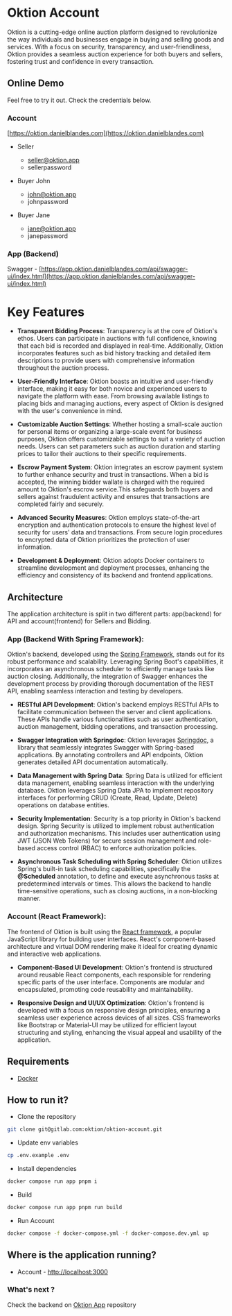 # Oktion Account

Oktion is a cutting-edge online auction platform designed to revolutionize the way individuals and businesses engage in
buying and selling goods and services. With a focus on security, transparency, and user-friendliness, Oktion provides a
seamless auction experience for both buyers and sellers, fostering trust and confidence in every transaction.

## Online Demo

Feel free to try it out. Check the credentials below.

### Account

[https://oktion.danielblandes.com](https://oktion.danielblandes.com)

- Seller
    - seller@oktion.app
    - sellerpassword

- Buyer John
    - john@oktion.app
    - johnpassword

- Buyer Jane
    - jane@oktion.app
    - janepassword

### App (Backend)

Swagger - [https://app.oktion.danielblandes.com/api/swagger-ui/index.html](https://app.oktion.danielblandes.com/api/swagger-ui/index.html)

# Key Features

- **Transparent Bidding Process**: Transparency is at the core of Oktion's ethos. Users can participate in auctions with
  full confidence, knowing that each bid is recorded and displayed in real-time. Additionally, Oktion incorporates
  features such as bid history tracking and detailed item descriptions to provide users with comprehensive information
  throughout the auction process.

- **User-Friendly Interface**: Oktion boasts an intuitive and user-friendly interface, making it easy for both novice
  and experienced users to navigate the platform with ease. From browsing available listings to placing bids and
  managing auctions, every aspect of Oktion is designed with the user's convenience in mind.

- **Customizable Auction Settings**: Whether hosting a small-scale auction for personal items or organizing a
  large-scale event for business purposes, Oktion offers customizable settings to suit a variety of auction needs. Users
  can set parameters such as auction duration and starting prices to tailor their auctions to their specific
  requirements.

- **Escrow Payment System**: Oktion integrates an escrow payment system to further enhance security and trust in
  transactions. When a bid is accepted, the winning bidder wallate is charged with the required amount to Oktion's
  escrow service.This safeguards both buyers and sellers against fraudulent activity and ensures that transactions are
  completed fairly and securely.

- **Advanced Security Measures**: Oktion employs state-of-the-art encryption and authentication protocols to ensure the
  highest level of security for users' data and transactions. From secure login procedures to encrypted data of Oktion
  prioritizes the protection of user information.

- **Development & Deployment**: Oktion adopts Docker containers to streamline development and deployment processes,
  enhancing the efficiency and consistency of its backend and frontend applications.

## Architecture

The application architecture is split in two different parts: app(backend) for API and account(frontend) for Sellers and
Bidding.

### App (Backend With Spring Framework):

Oktion's backend, developed using the [Spring Framework](https://spring.io/projects/spring-boot), stands out for its
robust performance and scalability.
Leveraging Spring Boot's capabilities, it incorporates an asynchronous
scheduler to efficiently manage tasks like
auction closing. Additionally, the integration of Swagger enhances the development process by providing thorough
documentation of the REST API, enabling seamless interaction and testing by developers.

- **RESTful API Development**: Oktion's backend employs RESTful APIs to facilitate communication between the server and
  client applications. These APIs handle various functionalities such as user authentication, auction management,
  bidding operations, and transaction processing.

- **Swagger Integration with Springdoc**:
  Oktion leverages [Springdoc](https://springdoc.org/), a library that seamlessly integrates Swagger with Spring-based
  applications. By annotating
  controllers and API endpoints, Oktion generates detailed API documentation automatically.

- **Data Management with Spring Data**: Spring Data is utilized for efficient data management, enabling seamless
  interaction with the underlying database. Oktion leverages Spring Data JPA to implement repository interfaces for
  performing CRUD (Create, Read, Update, Delete) operations on database entities.

- **Security Implementation**: Security is a top priority in Oktion's backend design. Spring Security is utilized to
  implement robust authentication and authorization mechanisms. This includes user authentication using JWT (JSON Web
  Tokens) for secure session management and role-based access control (RBAC) to enforce authorization policies.

- **Asynchronous Task Scheduling with Spring Scheduler**:
  Oktion utilizes Spring's built-in task scheduling capabilities, specifically the **@Scheduled** annotation, to define
  and execute asynchronous tasks at predetermined intervals or times. This allows the backend to handle time-sensitive
  operations, such as closing auctions, in a non-blocking manner.

### Account (React Framework):

The frontend of Oktion is built using the [React framework](https://legacy.reactjs.org/docs/getting-started.html), a
popular JavaScript library for building user interfaces.
React's component-based architecture and virtual DOM rendering make it ideal for creating dynamic and interactive web
applications.

- **Component-Based UI Development**: Oktion's frontend is structured around reusable React components, each responsible
  for rendering specific parts of the user interface. Components are modular and encapsulated, promoting code
  reusability
  and maintainability.

- **Responsive Design and UI/UX Optimization**: Oktion's frontend is developed with a focus on responsive design
  principles, ensuring a seamless user experience across devices of all sizes. CSS frameworks like Bootstrap or
  Material-UI may be utilized for efficient layout structuring and styling, enhancing the visual appeal and usability of
  the application.

## Requirements

- [Docker](https://docs.docker.com/install/)

## How to run it?

- Clone the repository

```bash
git clone git@gitlab.com:oktion/oktion-account.git
```

- Update env variables

```bash
cp .env.example .env
```

- Install dependencies

```bash
docker compose run app pnpm i
```

- Build

```bash
docker compose run app pnpm run build
```

- Run Account

```bash
docker compose -f docker-compose.yml -f docker-compose.dev.yml up
```

## Where is the application running?

- Account - [http://localhost:3000](http://localhost:3000)

### What's next ?

Check the backend on [Oktion App](https://gitlab.com/oktion/oktion) repository